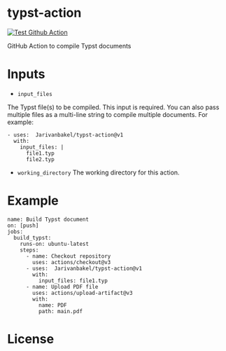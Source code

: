 # typst-action
[![Test Github Action](https://github.com/Jarivanbakel/typst-action/actions/workflows/test.yml/badge.svg)](https://github.com/Jarivanbakel/typst-action/actions/workflows/test.yml)

GitHub Action to compile Typst documents

# Inputs
- `input_files`

The Typst file(s) to be compiled. This input is required. You can also pass multiple files as a multi-line string to compile multiple documents. For example:
```
- uses:  Jarivanbakel/typst-action@v1
  with:
    input_files: |
      file1.typ 
      file2.typ
```
- `working_directory`
The working directory for this action.

# Example
```
name: Build Typst document
on: [push]
jobs:
  build_typst:
    runs-on: ubuntu-latest
    steps:
      - name: Checkout repository
        uses: actions/checkout@v3
      - uses:  Jarivanbakel/typst-action@v1
        with:
          input_files: file1.typ
      - name: Upload PDF file
        uses: actions/upload-artifact@v3
        with:
          name: PDF
          path: main.pdf
```
# License
